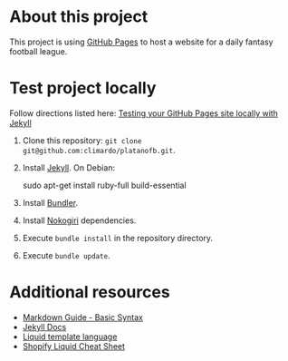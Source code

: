# About this project
This project is using [GitHub Pages](https://pages.github.com/) to host a website for a daily fantasy football league.

# Test project locally
Follow directions listed here: [Testing your GitHub Pages site locally with Jekyll](https://docs.github.com/en/github/working-with-github-pages/testing-your-github-pages-site-locally-with-jekyll)

1. Clone this repository: `git clone git@github.com:climardo/platanofb.git`.
2. Install [Jekyll](https://jekyllrb.com/docs/installation/). On Debian:

    sudo apt-get install ruby-full build-essential

3. Install [Bundler](https://bundler.io/).
4. Install [Nokogiri](https://nokogiri.org/tutorials/installing_nokogiri.html) dependencies.
5. Execute `bundle install` in the repository directory.
6. Execute `bundle update`.

# Additional resources
- [Markdown Guide - Basic Syntax](https://www.markdownguide.org/basic-syntax/)
- [Jekyll Docs](https://jekyllrb.com/docs/step-by-step/01-setup/)
- [Liquid template language](https://shopify.github.io/liquid/basics/introduction/)
- [Shopify Liquid Cheat Sheet](https://www.shopify.com/partners/shopify-cheat-sheet)
